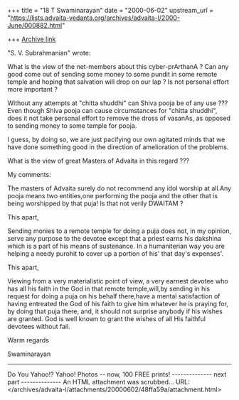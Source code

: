 +++
title = "18 T Swaminarayan"
date = "2000-06-02"
upstream_url = "https://lists.advaita-vedanta.org/archives/advaita-l/2000-June/000882.html"

+++
[Archive link](https://lists.advaita-vedanta.org/archives/advaita-l/2000-June/000882.html)







"S. V. Subrahmanian" wrote:






What is the view of the net-members about this cyber-prArthanA ? Can any
good come out of sending some money to some pundit in some remote temple and
hoping that salvation will drop on our lap ? Is not personal effort more
important ?

Without any attempts at "chitta shuddhi" can Shiva pooja be of any use ???
Even though Shiva pooja can cause circumstances for "chitta shuddhi", does
it not take personal effort to remove the dross of vasanAs, as opposed to
sending money to some temple for pooja.

I guess, by doing so, we are just pacifying our own agitated minds that we
have done something good in the direction of amelioration of the problems.

What is the view of great Masters of Advaita in this regard ???


My comments:


The masters of Advaita surely do not recommend any idol worship at all.Any pooja means two entities,one performing the pooja and the other that is being worshipped by that puja!  Is that not verily DWAITAM ?

This apart,

Sending monies to a remote temple for doing a puja does not, in my opinion, serve any purpose to the devotee except that a priest earns his dakshina which is a part of his means of sustenance. In a humaniterian way you are helping a needy purohit to cover up a portion of his' that day's expenses'.

This apart,

Viewing from a very materialistic point of view, a very earnest  devotee who has all his faith in the God in that remote temple,will,by sending in his request for doing a puja on his behalf there,have a mental satisfaction of having entreated the God of his faith to give him whatever he is praying for, by doing that puja there, and, it should not surprise anybody if his wishes are granted. God is well known to grant the wishes of all His faithful devotees without fail.


Warm regards

Swaminarayan



---------------------------------
Do You Yahoo!?
Yahoo! Photos -- now, 100 FREE prints!
-------------- next part --------------
An HTML attachment was scrubbed...
URL: </archives/advaita-l/attachments/20000602/48ffa59a/attachment.html>
